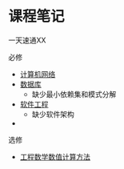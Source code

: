 # 课程笔记
一天速通XX

必修

- [计算机网络](network.md)
- [数据库](DataBase.md)
  - 缺少最小依赖集和模式分解
- [软件工程](SoftwareEngineering.md)
  - 缺少软件架构
- 

选修

- [工程数学数值计算方法](工程数学数值计算方法.md)

